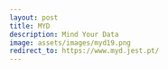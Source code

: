 ```yaml
---
layout: post
title: MYD
description: Mind Your Data
image: assets/images/myd19.png
redirect_to: https://www.myd.jest.pt/
---
```



